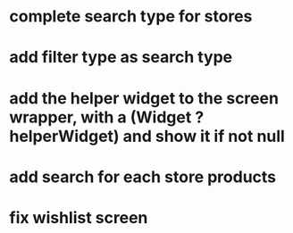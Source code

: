 # complete search type for stores

# add filter type as search type

# add the helper widget to the screen wrapper, with a (Widget ?helperWidget) and show it if not null

# add search for each store products

# fix wishlist screen
